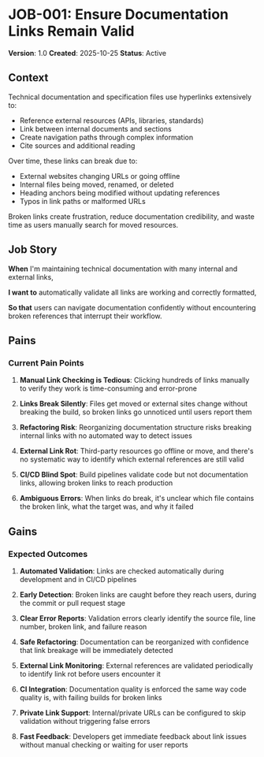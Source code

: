 # JOB-001: Ensure Documentation Links Remain Valid

**Version**: 1.0
**Created**: 2025-10-25
**Status**: Active

## Context

Technical documentation and specification files use hyperlinks extensively to:
- Reference external resources (APIs, libraries, standards)
- Link between internal documents and sections
- Create navigation paths through complex information
- Cite sources and additional reading

Over time, these links can break due to:
- External websites changing URLs or going offline
- Internal files being moved, renamed, or deleted
- Heading anchors being modified without updating references
- Typos in link paths or malformed URLs

Broken links create frustration, reduce documentation credibility, and waste time as users manually search for moved resources.

## Job Story

**When** I'm maintaining technical documentation with many internal and external links,

**I want to** automatically validate all links are working and correctly formatted,

**So that** users can navigate documentation confidently without encountering broken references that interrupt their workflow.

## Pains

### Current Pain Points

1. **Manual Link Checking is Tedious**: Clicking hundreds of links manually to verify they work is time-consuming and error-prone

2. **Links Break Silently**: Files get moved or external sites change without breaking the build, so broken links go unnoticed until users report them

3. **Refactoring Risk**: Reorganizing documentation structure risks breaking internal links with no automated way to detect issues

4. **External Link Rot**: Third-party resources go offline or move, and there's no systematic way to identify which external references are still valid

5. **CI/CD Blind Spot**: Build pipelines validate code but not documentation links, allowing broken links to reach production

6. **Ambiguous Errors**: When links do break, it's unclear which file contains the broken link, what the target was, and why it failed

## Gains

### Expected Outcomes

1. **Automated Validation**: Links are checked automatically during development and in CI/CD pipelines

2. **Early Detection**: Broken links are caught before they reach users, during the commit or pull request stage

3. **Clear Error Reports**: Validation errors clearly identify the source file, line number, broken link, and failure reason

4. **Safe Refactoring**: Documentation can be reorganized with confidence that link breakage will be immediately detected

5. **External Link Monitoring**: External references are validated periodically to identify link rot before users encounter it

6. **CI Integration**: Documentation quality is enforced the same way code quality is, with failing builds for broken links

7. **Private Link Support**: Internal/private URLs can be configured to skip validation without triggering false errors

8. **Fast Feedback**: Developers get immediate feedback about link issues without manual checking or waiting for user reports
